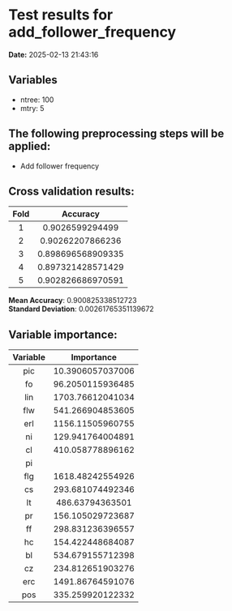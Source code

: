 # Test results for add_follower_frequency
**Date:**  2025-02-13 21:43:16 

## Variables 
 - ntree:  100 
 - mtry:  5 


 ## The following preprocessing steps will be applied: 
  - Add follower frequency 


 ## Cross validation results:
 | Fold | Accuracy |
 |:--:|:--:|
 |  1  |  0.9026599294499  |
 |  2  |  0.90262207866236  |
 |  3  |  0.898696568909335  |
 |  4  |  0.897321428571429  |
 |  5  |  0.902826686970591  |
  
 **Mean Accuracy**:  0.900825338512723  
 **Standard Deviation**:  0.00261765351139672  


 ## Variable importance:
 | Variable | Importance |
 |:--:|:--:|
 |  pic  |  10.3906057037006  |
 |  fo  |  96.2050115936485  |
 |  lin  |  1703.76612041034  |
 |  flw  |  541.266904853605  |
 |  erl  |  1156.11505960755  |
 |  ni  |  129.941764004891  |
 |  cl  |  410.058778896162  |
 |  pi  |    |
 |  flg  |  1618.48242554926  |
 |  cs  |  293.681074492346  |
 |  lt  |  486.63794363501  |
 |  pr  |  156.105029723687  |
 |  ff  |  298.831236396557  |
 |  hc  |  154.422448684087  |
 |  bl  |  534.679155712398  |
 |  cz  |  234.812651903276  |
 |  erc  |  1491.86764591076  |
 |  pos  |  335.259920122332  |

